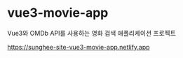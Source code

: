 # vue3-movie-app
Vue3와 OMDb API를 사용하는 영화 검색 애플리케이션 프로젝트

https://sunghee-site-vue3-movie-app.netlify.app
